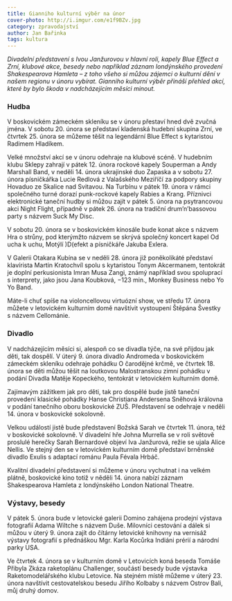 ```yaml
---
title: Gianniho kulturní výběr na únor
cover-photo: http://i.imgur.com/e1f9BZv.jpg
category: zpravodajství
author: Jan Bařinka
tags: kultura
---
```


*Divadelní představení s Ivou Janžurovou v hlavní roli, kapely Blue Effect a Zrní, klubové akce, besedy nebo například záznam londýnského provedení Shakespearova Hamleta – z toho všeho si můžou zájemci o kulturní dění v našem regionu v únoru vybírat. Gianniho kulturní výběr přináší přehled akcí, které by bylo škoda v nadcházejícím měsíci minout.*

### Hudba

V boskovickém zámeckém skleníku se v únoru přestaví hned dvě zvučná jména. V sobotu 20. února se představí kladenská hudební skupina Zrní, ve čtvrtek 25. února se můžeme těšit na legendární Blue Effect s kytaristou Radimem Hladíkem.

Velké množství akcí se v únoru odehraje na klubové scéně. V hudebním klubu Sklepy zahrají v pátek 12. února rockové kapely Souperman a Andy Marshall Band, v neděli 14. února ukrajinské duo Zapaska a v sobotu 27. února písničkářka Lucie Redlová z Valašského Meziříčí za podpory skupiny Hovaduo ze Skalice nad Svitavou. Na Turbínu v pátek 19. února v rámci společného turné dorazí punk-rockové kapely Rabies a Krang. Příznivci elektronické taneční hudby si můžou zajít v pátek 5. února na psytrancovou akci Night Flight, případně v pátek 26. února na tradiční drum’n’bassovou party s názvem Suck My Disc.

V sobotu 20. února se v boskovickém kinosále bude konat akce s názvem Hra o strůny, pod kterýmžto názvem se skrývá společný koncert kapel Od ucha k uchu, Motýlí )D(efekt a písničkáře Jakuba Exlera.

V Galerii Otakara Kubína se v neděli 28. února již poněkolikáté představí klavírista Martin Kratochvíl spolu s kytaristou Tonym Akcermanem, tentokrát je doplní perkusionista Imran Musa Zangi, známý například svou spoluprací s interprety, jako jsou Jana Koubková, −123 min., Monkey Business nebo Yo Yo Band.

Máte-li chuť spíše na violoncellovou virtuózní show, ve středu 17. února můžete v letovickém kulturním domě navštívit vystoupení Štěpána Švestky s názvem Cellománie.

### Divadlo

V nadcházejícím měsíci si, alespoň co se divadla týče, na své přijdou jak děti, tak dospělí. V úterý 9. února divadlo Andromeda v boskovickém zámeckém skleníku odehraje pohádku O čarodějné krčmě, ve čtvrtek 18. února se děti můžou těšit na loutkovou Malostranskou zimní pohádku v podání Divadla Matěje Kopeckého, tentokrát v letovickém kulturním domě.

Zajímavým zážitkem jak pro děti, tak pro dospělé bude jistě taneční provedení klasické pohádky Hanse Christiana Andersena Sněhová královna v podání tanečního oboru boskovické ZUŠ. Představení se odehraje v neděli 14. února v boskovické sokolovně.

Velkou událostí jistě bude představení Božská Sarah ve čtvrtek 11. února, též v boskovické sokolovně. V divadelní hře Johna Murrella se v roli světově proslulé herečky Sarah Bernardové objeví Iva Janžurová, režie se ujala Alice Nellis. Ve stejný den se v letovickém kulturním domě představí brněnské divadlo Exulis s adaptací románu Paula Févala Hrbáč.

Kvalitní divadelní představení si můžeme v únoru vychutnat i na velkém plátně, boskovické kino totiž v něděli 14. února nabízí záznam Shakespearova Hamleta z londýnského London National Theatre.

### Výstavy, besedy

V pátek 5. února bude v letovické galerii Domino zahájena prodejní výstava fotografií Adama Wiltche s názvem Duše. Milovníci cestování a dálek si můžou v úterý 9. února zajít do čítárny letovické knihovny na vernisáž výstavy fotografií s přednáškou Mgr. Karla Kocůrka Indiáni prérií a národní parky USA.

Ve čtvrtek 4. února se v kulturním domě v Letovicích koná beseda Tomáše Přibyla Zkáza raketoplánu Challenger, součástí besedy bude výstavka Raketomodelářského klubu Letovice. Na stejném místě můžeme v úterý 23. února navštívit cestovatelskou besedu Jiřího Kolbaby s názvem Ostrov Bali, můj druhý domov.
